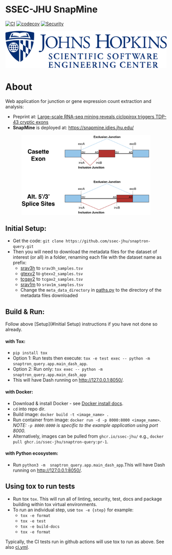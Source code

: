 # SSEC-JHU SnapMine
[![CI](https://github.com/ssec-jhu/snaptron-query/actions/workflows/ci.yml/badge.svg)](https://github.com/ssec-jhu/snaptron-query/actions/workflows/ci.yml)
[![codecov](https://codecov.io/gh/ssec-jhu/snaptron-query/graph/badge.svg?token=9uy1hl0p9o)](https://codecov.io/gh/ssec-jhu/snaptron-query)
[![Security](https://github.com/ssec-jhu/snaptron-query/actions/workflows/security.yml/badge.svg)](https://github.com/ssec-jhu/snaptron-query/actions/workflows/security.yml)


![SSEC-JHU Logo](docs/_static/SSEC_logo_horiz_blue_1152x263.png)

# About 
Web application for junction or gene expression count extraction and analysis:
* Preprint at: [Large-scale RNA-seq mining reveals ciclopirox triggers TDP-43 cryptic exons](https://www.biorxiv.org/content/10.1101/2024.03.27.587011v1)
* **SnapMine** is deployed at: https://snapmine.idies.jhu.edu/


<img src="snaptron_query/app/assets/junction_query.png" alt="junction_query" height="250" style="display: block; margin: auto;"/>

## Initial Setup:
  * Get the code: ``git clone https://github.com/ssec-jhu/snaptron-query.git``
  * Then you will need to download the metadata files for the dataset of interest (or all) in a folder, renaming each file with the dataset name as prefix:
    * [srav3h](https://snaptron.cs.jhu.edu/data/srav3h/samples.tsv) to `srav3h_samples.tsv`
    * [gtexv2](https://snaptron.cs.jhu.edu/data/gtexv2/samples.tsv) to `gtexv2_samples.tsv`
    * [tcgav2](https://snaptron.cs.jhu.edu/data/tcgav2/samples.tsv) to `tcgav2_samples.tsv`
    * [srav1m](https://snaptron.cs.jhu.edu/data/srav1m/samples.tsv) to `srav1m_samples.tsv`
    * Change the `meta_data_directory` in [paths.py](https://github.com/ssec-jhu/snaptron-query/blob/07103767262f5292ada793c4c1e7a94b32e7fd15/snaptron_query/app/paths.py#L7) to the directory of the metadata files downloaded 

## Build & Run:
Follow above [Setup](#Initial Setup) instructions if you have not done so already.
  #### with Tox:
  * ``pip install tox``
  * Option 1: Run tests then execute: ``tox -e test exec -- python -m snaptron_query.app.main_dash_app``.
  * Option 2: Run only: ``tox exec -- python -m snaptron_query.app.main_dash_app``
  * This will have Dash running on http://127.0.0.1:8050/.

  #### with Docker:
  * Download & install Docker - see [Docker install docs](https://docs.docker.com/get-docker/).
  * ``cd`` into repo dir.
  * Build image: ``docker build -t <image_name> .``
  * Run container from image: ``docker run -d -p 8000:8000 <image_name>``. _NOTE: ``-p 8000:8000`` is specific to the example application using port 8000._
  * Alternatively, images can be pulled from ``ghcr.io/ssec-jhu/`` e.g., ``docker pull ghcr.io/ssec-jhu/snaptron-query:pr-1``.

  #### with Python ecosystem:
  * Run ``python3 -m  snaptron_query.app.main_dash_app``.This will have Dash running on http://127.0.0.1:8050/.
    
  


## Using tox to run tests

* Run tox ``tox``. This will run all of linting, security, test, docs and package building within tox virtual environments.
* To run an individual step, use ``tox -e {step}`` for example:
  * ``tox -e format``
  * ``tox -e test`` 
  * ``tox -e build-docs``
  * ``tox -e format``

Typically, the CI tests run in github actions will use tox to run as above. See also [ci.yml](https://github.com/ssec-jhu/base-template/blob/main/.github/workflows/ci.yml).

